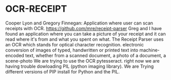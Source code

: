 # OCR-RECEIPT
Cooper Lyon and Gregory Finnegan: Application where user can scan receipts with OCR.
https://github.com/mre/receipt-parser
Greg and I have found an application where you can take a picture of your receipt and it can read where it's from and what you spent on what.
The Receipt Parser uses an OCR which stands for optical character recognition. electronic conversion of images of typed, handwritten or printed text into machine-encoded text, whether from a scanned document, a photo of a document, a scene-photo
We are trying to use the OCR pytesseract. 
right now we are having trouble dowloading PIL (python imaging library). We are Trying different versions of PIP install for Python and the PIL.
